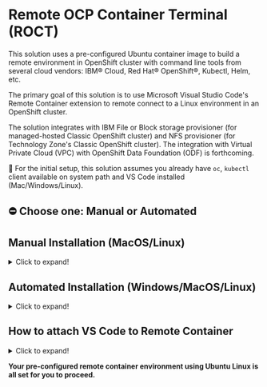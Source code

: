 # Remote OCP Container Terminal (ROCT)

This solution uses a pre-configured Ubuntu container image to build a remote environment in OpenShift cluster with command line tools from several cloud vendors: IBM® Cloud, Red Hat® OpenShift®, Kubectl, Helm, etc.

The primary goal of this solution is to use Microsoft Visual Studio Code's Remote Container extension to remote connect to a Linux environment in an OpenShift cluster.  

The solution integrates with IBM File or Block storage provisioner (for managed-hosted Classic OpenShift cluster) and NFS provisioner (for Technology Zone's Classic OpenShift cluster). The integration with Virtual Private Cloud (VPC) with OpenShift Data Foundation (ODF) is forthcoming.

📝 For the initial setup, this solution assumes you already have `oc`, `kubectl` client available on system path and VS Code installed (Mac/Windows/Linux).

## ⛔️ Choose one: Manual or Automated

## Manual Installation (MacOS/Linux)

<details>
  <summary>Click to expand!</summary>

  
```
git clone https://github.com/aroute/roct.git
```
```
oc login ...
```
```
oc new-project roct
```
```
oc create serviceaccount roct
```
```
oc adm policy add-scc-to-user privileged -n roct -z roct
```
⛔️ Choose one: Block or File.
```
oc create -f roct-block.yaml
```
```
oc create -f roct-file.yaml
```
See below **How to attach VS Code to Remote Container**
</details>


## Automated Installation (Windows/MacOS/Linux)

<details>
  <summary>Click to expand!</summary>
  
### MacOS/Linux
```
git clone https://github.com/aroute/roct.git
```
```shell
oc login ...
```
⛔️ Choose one: Block or File.

#### Block
```shell
chmod +x roct_block.sh
```
```shell
./roct_block.sh
```
#### File
```shell
chmod +x roct_file.sh
```
```shell
./roct_file.sh
```
See below **How to attach VS Code to Remote Container**

### Windows

Download this repository (zip file) and extract (see download button above). Launch PowerShell and move into the directory where you downloaded/extracted this repository.

```powershell
oc login ...
```
⛔️ Choose one: Block or File.
#### Block
```powershell
.\win_roct_block.ps1
```
#### File
```powershell
.\win_roct_file.ps1
```
See below **How to attach VS Code to Remote Container**

#### Troubleshooting PowerShell execution permission

If you receive an error message indicating that the code is not digitally signed, execute the following command:
```
Set-ExecutionPolicy -Scope Process -ExecutionPolicy Bypass
```
</details>



## How to attach VS Code to Remote Container

<details>
  <summary>Click to expand!</summary>
  

1. From VS Code Marketplace, install Microsoft's [Kubernetes](https://code.visualstudio.com/docs/azure/kubernetes#_install-the-kubernetes-extension) and [Remote Development](https://marketplace.visualstudio.com/items?itemName=ms-vscode-remote.vscode-remote-extensionpack) extensions. 
2. Click on VS Code's Kubernetes extension icon. Drop-down the cluster with roct. Drop-down Workloads - Pods. Right-click `roct-0` pod and select Attach VS Code.
3. Above mentioned step opens up a new VS Code window. The extension will install some binaries on the remote container. Wait for the installation to finish and then open a folder to `/home/demo/` directory. Open a Terminal and type `bash` to switch to the bash prompt.
4. Log in to OpenShift `oc login ...`
</details>


**Your pre-configured remote container environment using Ubuntu Linux is all set for you to proceed.**


